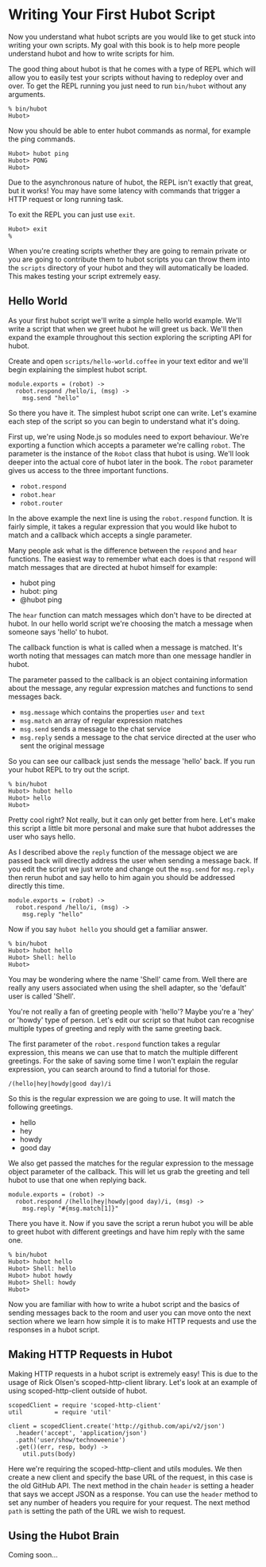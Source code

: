 # Writing Your First Hubot Script

Now you understand what hubot scripts are you would like to get stuck into
writing your own scripts. My goal with this book is to help more people
understand hubot and how to write scripts for him.

The good thing about hubot is that he comes with a type of REPL which will
allow you to easily test your scripts without having to redeploy over and over.
To get the REPL running you just need to run `bin/hubot` without any arguments.

    % bin/hubot
    Hubot>

Now you should be able to enter hubot commands as normal, for example the ping
commands.

    Hubot> hubot ping
    Hubot> PONG
    Hubot>

Due to the asynchronous nature of hubot, the REPL isn't exactly that great, but
it works! You may have some latency with commands that trigger a HTTP request
or long running task.

To exit the REPL you can just use `exit`.

    Hubot> exit
    %

When you're creating scripts whether they are going to remain private or you
are going to contribute them to hubot scripts you can throw them into the
`scripts` directory of your hubot and they will automatically be loaded.
This makes testing your script extremely easy.

## Hello World

As your first hubot script we'll write a simple hello world example. We'll
write a script that when we greet hubot he will greet us back. We'll then
expand the example throughout this section exploring the scripting API for
hubot.

Create and open `scripts/hello-world.coffee` in your text editor and we'll
begin explaining the simplest hubot script.

    module.exports = (robot) ->
      robot.respond /hello/i, (msg) ->
        msg.send "hello"

So there you have it. The simplest hubot script one can write. Let's examine
each step of the script so you can begin to understand what it's doing.

First up, we're using Node.js so modules need to export behaviour. We're
exporting a function which accepts a parameter we're calling `robot`. The
parameter is the instance of the `Robot` class that hubot is using. We'll look
deeper into the actual core of hubot later in the book. The `robot` parameter
gives us access to the three important functions.

 * `robot.respond`
 * `robot.hear`
 * `robot.router`

In the above example the next line is using the `robot.respond` function. It is
fairly simple, it takes a regular expression that you would like hubot to match
and a callback which accepts a single parameter.

Many people ask what is the difference between the `respond` and `hear`
functions. The easiest way to remember what each does is that `respond` will
match messages that are directed at hubot himself for example:

 * hubot ping
 * hubot: ping
 * @hubot ping

The `hear` function can match messages which don't have to be directed at
hubot. In our hello world script we're choosing the match a message when
someone says 'hello' to hubot.

The callback function is what is called when a message is matched. It's worth
noting that messages can match more than one message handler in hubot.

The parameter passed to the callback is an object containing information about
the message, any regular expression matches and functions to send messages back.

* `msg.message` which contains the properties `user` and `text`
* `msg.match` an array of regular expression matches
* `msg.send` sends a message to the chat service
* `msg.reply` sends a message to the chat service directed at the user who sent
  the original message

So you can see our callback just sends the message 'hello' back. If you run
your hubot REPL to try out the script.

    % bin/hubot
    Hubot> hubot hello
    Hubot> hello
    Hubot>

Pretty cool right? Not really, but it can only get better from here. Let's make
this script a little bit more personal and make sure that hubot addresses the
user who says hello.

As I described above the `reply` function of the message object we are passed
back will directly address the user when sending a message back. If you edit
the script we just wrote and change out the `msg.send` for `msg.reply` then
rerun hubot and say hello to him again you should be addressed directly this
time.

    module.exports = (robot) ->
      robot.respond /hello/i, (msg) ->
        msg.reply "hello"

Now if you say `hubot hello` you should get a familiar answer.

    % bin/hubot
    Hubot> hubot hello
    Hubot> Shell: hello
    Hubot>

You may be wondering where the name 'Shell' came from. Well there are really
any users associated when using the shell adapter, so the 'default' user is
called 'Shell'.

You're not really a fan of greeting people with 'hello'? Maybe you're a 'hey'
or 'howdy' type of person. Let's edit our script so that hubot can recognise
multiple types of greeting and reply with the same greeting back.

The first parameter of the `robot.respond` function takes a regular expression,
this means we can use that to match the multiple different greetings. For the
sake of saving some time I won't explain the regular expression, you can search
around to find a tutorial for those.

    /(hello|hey|howdy|good day)/i

So this is the regular expression we are going to use. It will match the
following greetings.

* hello
* hey
* howdy
* good day

We also get passed the matches for the regular expression to the message object
parameter of the callback. This will let us grab the greeting and tell hubot to
use that one when replying back.

    module.exports = (robot) ->
      robot.respond /(hello|hey|howdy|good day)/i, (msg) ->
        msg.reply "#{msg.match[1]}"

There you have it. Now if you save the script a rerun hubot you will be able to
greet hubot with different greetings and have him reply with the same one.

    % bin/hubot
    Hubot> hubot hello
    Hubot> Shell: hello
    Hubot> hubot howdy
    Hubot> Shell: howdy
    Hubot>

Now you are familiar with how to write a hubot script and the basics of sending
messages back to the room and user you can move onto the next section where we
learn how simple it is to make HTTP requests and use the responses in a hubot
script.

## Making HTTP Requests in Hubot

Making HTTP requests in a hubot script is extremely easy! This is due to the
usage of Rick Olsen's scoped-http-client library. Let's look at an example of
using scoped-http-client outside of hubot.

    scopedClient = require 'scoped-http-client'
    util         = require 'util'

    client = scopedClient.create('http://github.com/api/v2/json')
      .header('accept', 'application/json')
      .path('user/show/technoweenie')
      .get()(err, resp, body) ->
        util.puts(body)

Here we're requiring the scoped-http-client and utils modules. We then create
a new client and specify the base URL of the request, in this case is the old
GitHub API. The next method in the chain `header` is setting a header that
says we accept JSON as a response. You can use the `header` method to set any
number of headers you require for your request. The next method `path` is
setting the path of the URL we wish to request.

## Using the Hubot Brain

Coming soon...
